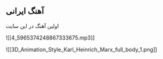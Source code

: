 ## آهنگ ایرانی

اولین آهنگ در این سایت

![[4_5965374248867333675.mp3]]



![[3D_Animation_Style_Karl_Heinrich_Marx_full_body_1.png]]